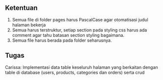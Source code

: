 ## Ketentuan ##

1. Semua file di folder pages harus PascalCase agar otomatisasi judul halaman bekerja
2. Semua harus terstruktur, setiap section pada styling css harus ada comment agar tahu batasan section styling bagaimana.
3. Semua file harus berada pada folder seharusnya.

## Tugas ##

Carissa:
Implementasi data table keseluruh halaman yang berkaitan dengan table di database (users, products, categories dan orders) serta crud